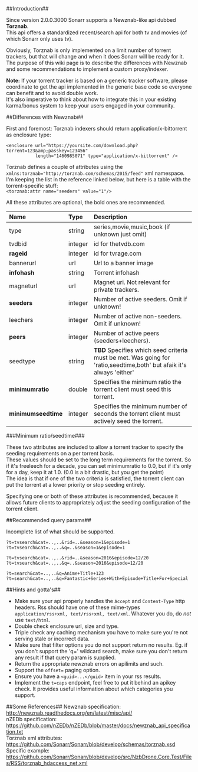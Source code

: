 ##Introduction##

Since version 2.0.0.3000 Sonarr supports a Newznab-like api dubbed **Torznab**.  
This api offers a standardized recent/search api for both tv and movies (of which Sonarr only uses tv).  

Obviously, Torznab is only implemented on a limit number of torrent trackers, but that will change and when it does Sonarr will be ready for it.  
The purpose of this wiki page is to describe the differences with Newznab and some recommendations to implement a custom proxy/indexer.

**Note:** If your torrent tracker is based on a generic tracker software, please coordinate to get the api implemented in the generic base code so everyone can benefit and to avoid double work.   
It's also imperative to think about how to integrate this in your existing karma/bonus system to keep your users engaged in your community.

##Differences with Newznab##

First and foremost: Torznab indexers should return application/x-bittorrent as enclosure type:   
```
<enclosure url="https://yoursite.com/download.php?torrent=123&amp;passkey=123456"   
           length="1460985071" type="application/x-bittorrent" />
```

Torznab defines a couple of attributes using the ```xmlns:torznab="http://torznab.com/schemas/2015/feed"``` xml namespace.   
I'm keeping the list in the reference linked below, but here is a table with the torrent-specific stuff:   
```<torznab:attr name="seeders" value="1"/>```

All these attributes are optional, the bold ones are recommended.

| Name                 | Type    | Description                                    |
|:---------------------|:--------|:-----------------------------------------------|
| type                 | string  | series,movie,music,book (if unknown just omit) |
| tvdbid               | integer | id for thetvdb.com                             |
| **rageid**           | integer | id for tvrage.com                              |
| bannerurl            | url     | Url to a banner image                          |
| **infohash**         | string  | Torrent infohash                               |
|  magneturl           | url     | Magnet uri. Not relevant for private trackers. |
| **seeders**          | integer | Number of active seeders. Omit if unknown!     |
| leechers             | integer | Number of active non-seeders. Omit if unknown! |
| **peers**            | integer | Number of active peers (seeders+leechers).     |
| seedtype             | string  | **TBD** Specifies which seed criteria must be met. Was going for 'ratio,seedtime,both' but afaik it's always 'either' |
| **minimumratio**     | double  | Specifies the minimum ratio the torrent client must seed this torrent. |
| **minimumseedtime**  | integer | Specifies the minimum number of seconds the torrent client must actively seed the torrent. |

###Minimum ratio/seedtime###

These two attributes are included to allow a torrent tracker to specify the seeding requirements on a per torrent basis.     
These values should be set to the long term requirements for the torrent. So if it's freeleech for a decade, you can set minimumratio to 0.0, but if it's only for a day, keep it at 1.0. (0.0 is a bit drastic, but you get the point)  
The idea is that if one of the two criteria is satisfied, the torrent client can put the torrent at a lower priority or stop seeding entirely.

Specifying one or both of these attributes is recommended, because it allows future clients to appropriately adjust the seeding configuration of the torrent client.

##Recommended query params##

Incomplete list of what should be supported.

```
?t=tvsearch&cat=..,..&rid=..&season=1&episode=1
?t=tvsearch&cat=..,..&q=..&season=1&episode=1

?t=tvsearch&cat=..,..&rid=..&season=2016&episode=12/20
?t=tvsearch&cat=..,..&q=..&season=2016&episode=12/20

?t=search&cat=..,..&q=Anime+Title+123
?t=search&cat=..,..&q=Fantastic+Series+With+Episode+Title+For+Special
```

##Hints and gotta's##

- Make sure your api properly handles the ```Accept``` and ```Content-Type``` http headers. Rss should have one of these mime-types ```application/rss+xml, text/rss+xml, text/xml```. Whatever you do, do _not_ use ```text/html```.
- Double check enclosure url, size and type.
- Triple check any caching mechanism you have to make sure you're not serving stale or incorrect data.
- Make sure that filter options you do not support return no results. Eg. if you don't support the 'q=' wildcard search, make sure you don't return any result if that query param is supplied.
- Return the appropriate newznab errors on apilimits and such.
- Support the ```offset=``` paging option.
- Ensure you have a ```<guid>...</guid>``` item in your rss results.
- Implement the ```t=caps``` endpoint, feel free to put it behind an apikey check. It provides useful information about which categories you support.

##Some References##
Newznab specification:  http://newznab.readthedocs.org/en/latest/misc/api/  
nZEDb specification: https://github.com/nZEDb/nZEDb/blob/master/docs/newznab_api_specification.txt  
Torznab xml attributes: https://github.com/Sonarr/Sonarr/blob/develop/schemas/torznab.xsd   
Specific example: https://github.com/Sonarr/Sonarr/blob/develop/src/NzbDrone.Core.Test/Files/RSS/torznab_hdaccess_net.xml   